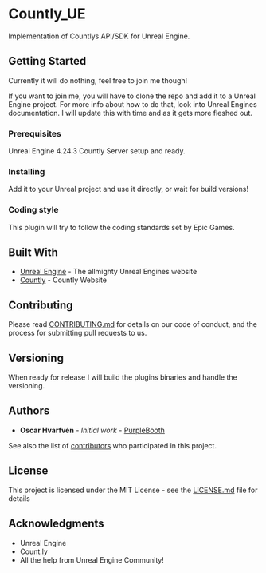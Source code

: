 # Countly_UE

Implementation of Countlys API/SDK for Unreal Engine. 

## Getting Started

Currently it will do nothing, feel free to join me though! 

If you want to join me, you will have to clone the repo and add it to a Unreal Engine project.
For more info about how to do that, look into Unreal Engines documentation. I will update this with time and as it gets more fleshed out. 

### Prerequisites

Unreal Engine 4.24.3
Countly Server setup and ready. 

### Installing

Add it to your Unreal project and use it directly, or wait for build versions! 

### Coding style

This plugin will try to follow the coding standards set by Epic Games. 

## Built With

* [Unreal Engine](https://www.unrealengine.com/en-US/) - The allmighty Unreal Engines website
* [Countly](https://count.ly/) - Countly Website

## Contributing

Please read [CONTRIBUTING.md](https://gist.github.com/PurpleBooth/b24679402957c63ec426) for details on our code of conduct, and the process for submitting pull requests to us.

## Versioning

When ready for release I will build the plugins binaries and handle the versioning.

## Authors

* **Oscar Hvarfvén** - *Initial work* - [PurpleBooth](https://github.com/Sparven999)

See also the list of [contributors](https://github.com/your/project/contributors) who participated in this project.

## License

This project is licensed under the MIT License - see the [LICENSE.md](LICENSE.md) file for details

## Acknowledgments

* Unreal Engine
* Count.ly 
* All the help from Unreal Engine Community! 
